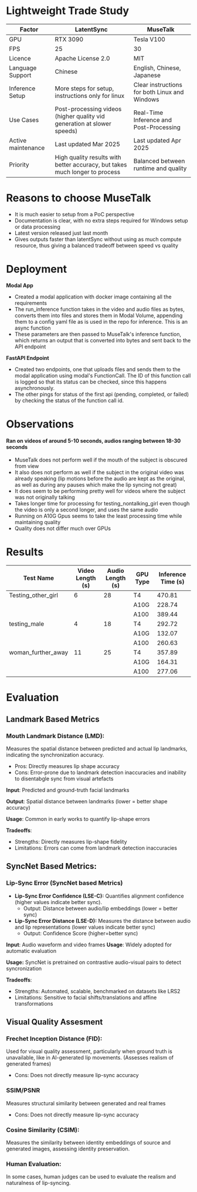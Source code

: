 # Lightweight Trade Study

| Factor | LatentSync | MuseTalk |
| ------ | ---------- | -------- |
| GPU | RTX 3090 | Tesla V100 |
| FPS | 25 | 30 | 
| Licence | Apache License 2.0 | MIT | 
| Language Support | Chinese | English, Chinese, Japanese | 
| Inference Setup | More steps for setup, instructions only for linux  | Clear instructions for both Linux and Windows |
| Use Cases | Post-processing videos (higher quality vid generation at slower speeds) | Real-Time Inference and Post-Processing |
| Active maintenance | Last updated Mar 2025 | Last updated Apr 2025 |
| Priority | High quality results with better accuracy, but takes much longer to process | Balanced between runtime and quality |

# Reasons to choose MuseTalk
- It is much easier to setup from a PoC perspective
- Documentation is clear, with no extra steps required for Windows setup or data processing
- Latest version released just last month
- Gives outputs faster than latentSync without using as much compute resource, thus giving a balanced tradeoff between speed vs quality

# Deployment
**Modal App**
- Created a modal application with docker image containing all the requirements
- The run_inference function takes in the video and audio files as bytes, converts them into files and stores them in Modal Volume, appending them to a config yaml file as is used in the repo for inference. This is an async function
- These parameters are then passed to MuseTalk's inference function, which returns an output that is converted into bytes and sent back to the API endpoint

**FastAPI Endpoint**
- Created two endpoints, one that uploads files and sends them to the modal application using modal's FunctionCall. The ID of this function call is logged so that its status can be checked, since this happens asynchronously.
- The other pings for status of the first api (pending, completed, or failed) by checking the status of the function call id.

# Observations
#### Ran on videos of around 5-10 seconds, audios ranging between 18-30 seconds
- MuseTalk does not perform well if the mouth of the subject is obscured from view
- It also does not perform as well if the subject in the original video was already speaking (lip motions before the audio are kept as the original, as well as during any pauses which make the lip syncing not great)
- It does seem to be performing pretty well for videos where the subject was not originally talking
- Takes longer time for processing for testing_nontalking_girl even though the video is only a second longer, and uses the same audio
- Running on A10G Gpus seems to take the least processing time while maintaining quality
- Quality does not differ much over GPUs


# Results
<!-- Inference Times Summary:

- Testing_other_girl_T4: 470.81s
- testing_male_T4: 292.72s
- Testing_other_girl_A10G: 228.74s
- testing_male_A10G: 132.07s
- Testing_other_girl_A100: 389.44s
- testing_male_A100: 260.63s

Inference Times Summary:
- testing_nontalking_girl_T4: failed
- testing_nontalking_girl_A10G: 777.56s
- testing_nontalking_girl_A100: 905.59s -->
<!-- 
| Test Name                     | Inference Time (s) | GPU Type   | Video Length (s) | Audio Length (s) | Result Length (s) |
|-------------------------------|--------------------|------------|------------------|------------------|-------------------|
| Testing_other_girl_T4         | 470.81             | T4         |                  |                  |                   |
| testing_male_T4               | 292.72             | T4         |                  |                  |                   |
| Testing_other_girl_A10G       | 228.74             | A10G       |                  |                  |                   |
| testing_male_A10G             | 132.07             | A10G       |                  |                  |                   |
| Testing_other_girl_A100       | 389.44             | A100       |                  |                  |                   |
| testing_male_A100             | 260.63             | A100       |                  |                  |                   |
| testing_nontalking_girl_T4    | failed             | T4         |                  |                  |                   |
| testing_nontalking_girl_A10G  | 777.56             | A10G       |                  |                  |                   |
| testing_nontalking_girl_A100  | 905.59             | A100       |                  |                  |                   | -->

| Test Name                   | Video Length (s) | Audio Length (s) | GPU Type | Inference Time (s) |
|-----------------------------|------------------|------------------|----------|--------------------|
| Testing_other_girl          |       6          |         28       | T4       | 470.81             |
|                             |                  |                  | A10G     | 228.74             | 
|                             |                  |                  | A100     | 389.44             |
| testing_male                |       4          |        18        | T4       | 292.72             |                   |
|                             |                  |                  | A10G     | 132.07             |                   |
|                             |                  |                  | A100     | 260.63             |                   |
| woman_further_away          |         11        |         25       | T4       | 357.89             |                   |
|                             |                  |                  | A10G     | 164.31             |                   |
|                             |                  |                  | A100     |  277.06            |                   |


<!-- # Evaluation
## Normalized Landmark Distance (LMD):
Measures the spatial distance between predicted and actual lip landmarks, indicating the synchronization accuracy. 

- Pros: Directly measures lip shape accuracy
- Cons: Error-prone due to landmark detection inaccuracies and inability to disentabgle sync from visual artefacts

## SyncNet Confidence Score (SyncScore):
Assesses the confidence of the synchronization between audio and visual components

### Frechet Inception Distance (FID):
Used for visual quality assessment, particularly when ground truth is unavailable, like in AI-generated lip movements. (Assesses realism of generated frames)
- Cons: Does not directly measure lip-sync accuracy

### SSIM/PSNR
Measures structural similarity between generated and real frames
- Cons: Does not directly measure lip-sync accuracy

### Cosine Similarity (CSIM):
Measures the similarity between identity embeddings of source and generated images, assessing identity preservation. 

### Lip-Sync Error (SyncNet based Metrics)
#### Lip-Sync Error Confidence (LSE-C):
Quantifies alignment confidence (higher values indicate better sync).
- Output: Distance between audio/lip embeddings (lower = better sync)

#### Lip-Sync Error Distance (LSE-D)
Measures the distance between audio and lip representations (lower values indicate better sync)
- Output: Confidence Score (higher=better sync)

**Input**: Audio waveform and video frames
**Usage**: Widely adopted for automatic evaluation

### Human Evaluation:
In some cases, human judges are used to evaluate the realism and naturalness of lip-syncing. 

## Emerging Methods:
### AV-HuBERT-Based Metrics
Proposed in recent work, these leverage robust audio-visual speech models:

- AVS_u: Unsupervised audio-visual cosine similarity.

- AVS_m: Compares generated and ground-truth sync via multimodal embeddings.

- AVS_v: Focuses on lip-shape similarity using visual features.

**Tradeoffs**:

Pros: More reliable than SyncNet, shift-invariant, and disentangle sync from visual quality.

Cons: Computationally intensive due to AV-HuBERT's size.

### Identity Preservation Metrics
Face Recognition Similarity: Measures how well the generated face retains the subject’s identity.

**Tradeoffs**:

Pros: Critical for personalized applications.

Cons: Requires pre-trained face recognition models.

## Recommendations
Combine Metrics: Use LSE-C/D or AVS metrics with FID/SSIM to balance sync accuracy and visual quality.

Prioritize Robustness: For unconstrained videos, prefer AV-HuBERT metrics over SyncNet.

Validate with Humans: Supplement automatic metrics with small-scale perceptual studies.

By leveraging these methods, researchers can holistically assess lip-sync models while addressing the limitations of individual metrics. -->

# Evaluation
## Landmark Based Metrics

### **Mouth Landmark Distance (LMD):**

Measures the spatial distance between predicted and actual lip landmarks, indicating the synchronization accuracy.

- Pros: Directly measures lip shape accuracy
- Cons: Error-prone due to landmark detection inaccuracies and inability to disentabgle sync from visual artefacts

**Input**: Predicted and ground-truth facial landmarks

**Output**: Spatial distance between landmarks (lower = better shape accuracy)

**Usage**: Common in early works to quantify lip-shape errors

**Tradeoffs**: 

- Strengths: Directly measures lip-shape fidelity
- Limitations: Errors can come from landmark detection inaccuracies

## **SyncNet Based Metrics:**

### **Lip-Sync Error (SyncNet based Metrics)**

- **Lip-Sync Error Confidence (LSE-C):** Quantifies alignment confidence (higher values indicate better sync).
    - Output: Distance between audio/lip embeddings (lower = better sync)
- **Lip-Sync Error Distance (LSE-D):** Measures the distance between audio and lip representations (lower values indicate better sync)
    - Output: Confidence Score (higher=better sync)

**Input**: Audio waveform and video frames **Usage**: Widely adopted for automatic evaluation

**Usage:** SyncNet is pretrained on contrastive audio-visual pairs to detect syncronization

**Tradeoffs**: 

- Strengths: Automated, scalable, benchmarked on datasets like LRS2
- Limitations: Sensitive to facial shifts/translations and affine transformations

## Visual Quality Assesment

### **Frechet Inception Distance (FID):**

Used for visual quality assessment, particularly when ground truth is unavailable, like in AI-generated lip movements. (Assesses realism of generated frames)

- Cons: Does not directly measure lip-sync accuracy

### **SSIM/PSNR**

Measures structural similarity between generated and real frames

- Cons: Does not directly measure lip-sync accuracy

### **Cosine Similarity (CSIM):**

Measures the similarity between identity embeddings of source and generated images, assessing identity preservation.

### **Human Evaluation:**

In some cases, human judges can be used to evaluate the realism and naturalness of lip-syncing.


